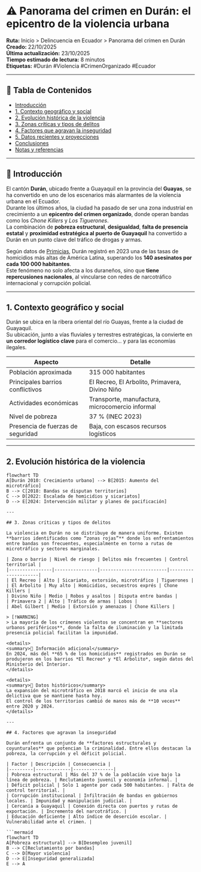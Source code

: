 # ⚠️ Panorama del crimen en Durán: el epicentro de la violencia urbana

**Ruta:** Inicio > Delincuencia en Ecuador > Panorama del crimen en Durán  
**Creado:** 22/10/2025  
**Última actualización:** 23/10/2025  
**Tiempo estimado de lectura:** 8 minutos  
**Etiquetas:** #Durán #Violencia #CrimenOrganizado #Ecuador  

---

## 📑 Tabla de Contenidos
- [Introducción](#introducción)
- [1. Contexto geográfico y social](#1-contexto-geográfico-y-social)
- [2. Evolución histórica de la violencia](#2-evolución-histórica-de-la-violencia)
- [3. Zonas críticas y tipos de delitos](#3-zonas-críticas-y-tipos-de-delitos)
- [4. Factores que agravan la inseguridad](#4-factores-que-agravan-la-inseguridad)
- [5. Datos recientes y proyecciones](#5-datos-recientes-y-proyecciones)
- [Conclusiones](#conclusiones)
- [Notas y referencias](#notas-y-referencias)

---

## 🧩 Introducción

El cantón **Durán**, ubicado frente a Guayaquil en la provincia del **Guayas**, se ha convertido en uno de los escenarios más alarmantes de la violencia urbana en el Ecuador.  
Durante los últimos años, la ciudad ha pasado de ser una zona industrial en crecimiento a un **epicentro del crimen organizado**, donde operan bandas como los *Chone Killers* y *Los Tiguerones*.  
La combinación de **pobreza estructural**, **desigualdad**, **falta de presencia estatal** y **proximidad estratégica al puerto de Guayaquil** ha convertido a Durán en un punto clave del tráfico de drogas y armas.

Según datos de [Primicias](https://www.primicias.ec/seguridad/canton-duran-guayas-ciudades-violentas-fraccionamiento-chone-killers-tasa-homicidios-92307/), Durán registró en 2023 una de las tasas de homicidios más altas de América Latina, superando los **140 asesinatos por cada 100 000 habitantes**.  
Este fenómeno no solo afecta a los duraneños, sino que **tiene repercusiones nacionales**, al vincularse con redes de narcotráfico internacional y corrupción policial.

---

## 1. Contexto geográfico y social

Durán se ubica en la ribera oriental del río Guayas, frente a la ciudad de Guayaquil.  
Su ubicación, junto a vías fluviales y terrestres estratégicas, la convierte en **un corredor logístico clave** para el comercio… y para las economías ilegales.

| Aspecto | Detalle |
|----------|----------|
| Población aproximada | 315 000 habitantes |
| Principales barrios conflictivos | El Recreo, El Arbolito, Primavera, Divino Niño |
| Actividades económicas | Transporte, manufactura, microcomercio informal |
| Nivel de pobreza | 37 % (INEC 2023) |
| Presencia de fuerzas de seguridad | Baja, con escasos recursos logísticos |

---

## 2. Evolución histórica de la violencia

```mermaid
flowchart TD
A[Durán 2010: Crecimiento urbano] --> B[2015: Aumento del microtráfico]
B --> C[2018: Bandas se disputan territorios]
C --> D[2022: Escalada de homicidios y sicariatos]
D --> E[2024: Intervención militar y planes de pacificación]

---

## 3. Zonas críticas y tipos de delitos

La violencia en Durán no se distribuye de manera uniforme. Existen **barrios identificados como “zonas rojas”** donde los enfrentamientos entre bandas son frecuentes, especialmente en torno a rutas de microtráfico y sectores marginales.

| Zona o barrio | Nivel de riesgo | Delitos más frecuentes | Control territorial |
|----------------|----------------|-------------------------|---------------------|
| El Recreo | Alto | Sicariato, extorsión, microtráfico | Tiguerones |
| El Arbolito | Muy alto | Homicidios, secuestros exprés | Chone Killers |
| Divino Niño | Medio | Robos y asaltos | Disputa entre bandas |
| Primavera 2 | Alto | Tráfico de armas | Lobos |
| Abel Gilbert | Medio | Extorsión y amenazas | Chone Killers |

> [!WARNING]
> La mayoría de los crímenes violentos se concentran en **sectores urbanos periféricos**, donde la falta de iluminación y la limitada presencia policial facilitan la impunidad.

<details>
<summary>🚨 Información adicional</summary>
En 2024, más del **65 % de los homicidios** registrados en Durán se produjeron en los barrios *El Recreo* y *El Arbolito*, según datos del Ministerio del Interior.
</details>

<details>
<summary>📅 Datos históricos</summary>
La expansión del microtráfico en 2018 marcó el inicio de una ola delictiva que se mantiene hasta hoy.  
El control de los territorios cambió de manos más de **10 veces** entre 2020 y 2024.
</details>

---

## 4. Factores que agravan la inseguridad

Durán enfrenta un conjunto de **factores estructurales y coyunturales** que potencian la criminalidad. Entre ellos destacan la pobreza, la corrupción y el déficit policial.

| Factor | Descripción | Consecuencia |
|---------|-------------|---------------|
| Pobreza estructural | Más del 37 % de la población vive bajo la línea de pobreza. | Reclutamiento juvenil y economía informal. |
| Déficit policial | Solo 1 agente por cada 500 habitantes. | Falta de control territorial. |
| Corrupción institucional | Infiltración de bandas en gobiernos locales. | Impunidad y manipulación judicial. |
| Cercanía a Guayaquil | Conexión directa con puertos y rutas de exportación. | Incremento del narcotráfico. |
| Educación deficiente | Alto índice de deserción escolar. | Vulnerabilidad ante el crimen. |

```mermaid
flowchart TD
A[Pobreza estructural] --> B[Desempleo juvenil]
B --> C[Reclutamiento por bandas]
C --> D[Mayor violencia]
D --> E[Inseguridad generalizada]
E --> A
